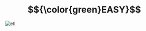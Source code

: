 # $${\color{green}EASY}$$
![etl](https://user-images.githubusercontent.com/65892342/232686595-011443a9-14c1-492f-838f-720045b9b8c3.svg)

